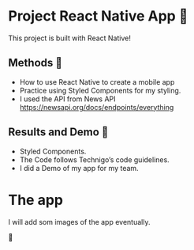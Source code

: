 # Project React Native App 📱

This project is built with React Native!


## Methods 🧠

- How to use React Native to create a mobile app
- Practice using Styled Components for my styling.
- I used the API from News API https://newsapi.org/docs/endpoints/everything


## Results and Demo 🧪

- Styled Components.
- The Code follows Technigo’s code guidelines.
- I did a Demo of my app for my team.

# The app

I will add som images of the app eventually.

 🏁
